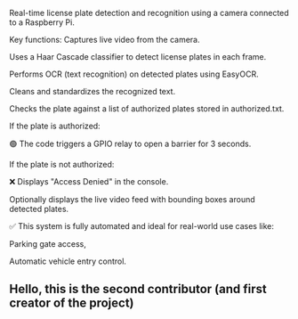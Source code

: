 Real-time license plate detection and recognition using a camera connected to a Raspberry Pi.

Key functions:
Captures live video from the camera.

Uses a Haar Cascade classifier to detect license plates in each frame.

Performs OCR (text recognition) on detected plates using EasyOCR.

Cleans and standardizes the recognized text.

Checks the plate against a list of authorized plates stored in authorized.txt.

If the plate is authorized:

🟢 The code triggers a GPIO relay to open a barrier for 3 seconds.

If the plate is not authorized:

❌ Displays "Access Denied" in the console.

Optionally displays the live video feed with bounding boxes around detected plates.

✅ This system is fully automated and ideal for real-world use cases like:

Parking gate access,

Automatic vehicle entry control.

## Hello, this is the second contributor (and first creator of the project)
